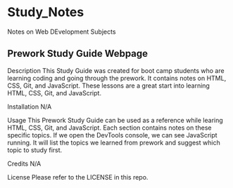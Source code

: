 # Study_Notes
Notes on Web DEvelopment Subjects
## Prework Study Guide Webpage
Description
This Study Guide was created for boot camp students who are learning coding and going through the prework. It contains notes on HTML, CSS, Git, and JavaScript. These lessons are a great start into learning HTML, CSS, Git, and JavaScript.

Installation
N/A

Usage
This Prework Study Guide can be used as a reference while learing HTML, CSS, Git, and JavaScript. Each section contains notes on these specific topics. If we open the DevTools console, we can see JavaScript running. It will list the topics we learned from prework and suggest which topic to study first.

Credits
N/A

License
Please refer to the LICENSE in this repo.
